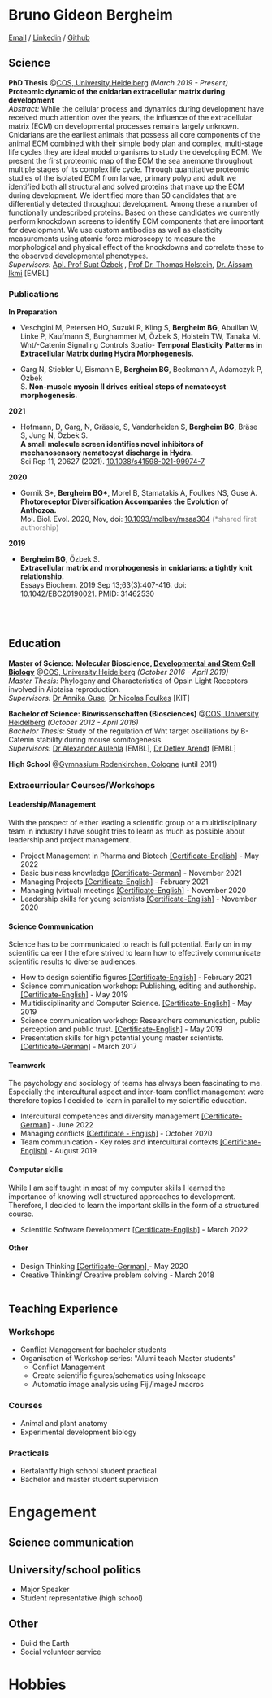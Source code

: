 # Bruno Gideon Bergheim

[Email](mailto:b.bergheim@gmx.de) / [Linkedin](https://www.linkedin.com/in/bruno-gideon-bergheim-b6162b101/) / [Github](https://github.com/XylotrupesGideon/)

## Science

**PhD Thesis** @[COS, University Heidelberg](https://www.cos.uni-heidelberg.de/en) _(March 2019 - Present)_<br>
**Proteomic dynamic of the cnidarian extracellular matrix during development** <br>
_Abstract:_ While the cellular process and dynamics during development have received much attention over the years, the influence of the extracellular matrix (ECM) on developmental processes remains largely unknown. Cnidarians are the earliest animals that possess all core components of the animal ECM combined with their simple body plan and complex, multi-stage life cycles they are ideal model organisms to study the developing ECM. We present the first proteomic map of the ECM the sea anemone throughout multiple stages of its complex life cycle. Through quantitative proteomic studies of the isolated ECM from larvae, primary polyp and adult we identified both all structural and solved proteins that make up the ECM during development. We identified more than 50 candidates that are differentially detected throughout development. Among these a number of functionally undescribed proteins. Based on these candidates we currently perform knockdown screens to identify ECM components that are important for development. We use custom antibodies as well as elasticity measurements using atomic force microscopy to measure the morphological and physical effect of the knockdowns and correlate these to the observed developmental phenotypes.<br>
_Supervisors:_ [Apl. Prof Suat Özbek](https://www.cos.uni-heidelberg.de/en/research-groups/molecular-evolution-and-genomics/prof-suat-ozbek) , [Prof Dr. Thomas Holstein](https://www.cos.uni-heidelberg.de/en/research-groups/molecular-evolution-and-genomics), [Dr. Aissam Ikmi](https://www.embl.org/groups/ikmi/) [EMBL]
<br>

### Publications

**In Preparation**<br>

- Veschgini M, Petersen HO, Suzuki R, Kling S, **Bergheim BG**, Abuillan W, Linke P, Kaufmann
  S, Burghammer M, Özbek S, Holstein TW, Tanaka M.<br>
  Wnt/-Catenin Signaling Controls Spatio-
  **Temporal Elasticity Patterns in Extracellular Matrix during Hydra Morphogenesis.**

- Garg N, Stiebler U, Eismann B, **Bergheim BG**, Beckmann A, Adamczyk P, Özbek <br>
  S. **Non-muscle myosin II drives critical steps of nematocyst morphogenesis.**

**2021**<br>

- Hofmann, D, Garg, N, Grässle, S, Vanderheiden S, **Bergheim BG**, Bräse S, Jung N, Özbek S.<br>
  **A small molecule screen identifies novel inhibitors of mechanosensory nematocyst discharge in Hydra.**<br>
  Sci Rep 11, 20627 (2021). [10.1038/s41598-021-99974-7](https://doi.org/10.1038/s41598-021-99974-7)

**2020**<br>

- Gornik S\*, **Bergheim BG\***, Morel B, Stamatakis A, Foulkes NS, Guse A. <br>
  **Photoreceptor Diversification Accompanies the Evolution of Anthozoa.**<br>
  Mol. Biol. Evol. 2020, Nov, doi: [10.1093/molbev/msaa304](https://doi.org/10.1093/molbev/msaa304) <span style="color:gray">(\*shared first authorship)</span>

**2019**<br>

- **Bergheim BG**, Özbek S. <br>
  **Extracellular matrix and morphogenesis in cnidarians: a tightly knit relationship.**<br>
  Essays Biochem. 2019 Sep 13;63(3):407-416. doi: [10.1042/EBC20190021](https://doi.org/10.1042/EBC20190021). PMID: 31462530

<br><br>

## Education

**Master of Science: Molecular Bioscience, [Developmental and Stem Cell Biology](https://www.cos.uni-heidelberg.de/en/teaching-at-cos-heidelberg/master-studium/curriculum)** @[COS, University Heidelberg](https://www.cos.uni-heidelberg.de/en) _(October 2016 - April 2019)_<br>
_Master Thesis:_ Phylogeny and Characteristics of Opsin Light Receptors involved in Aiptaisa reproduction.<br>
_Supervisors:_ [Dr Annika Guse](https://guselab.de/team/), [Dr Nicolas Foulkes](https://bip.ibcs.kit.edu/foulkes.php) [KIT]

**Bachelor of Science: Biowissenschaften (Biosciences)** @[COS, University Heidelberg](https://www.cos.uni-heidelberg.de/en) _(October 2012 - April 2016)_<br>
_Bachelor Thesis:_ Study of the regulation of Wnt target oscillations by B-Catenin stability during mouse somitogenesis.<br>
_Supervisors:_ [Dr Alexander Aulehla](https://www.embl.org/groups/aulehla/) [EMBL], [Dr Detlev Arendt](https://www.embl.org/groups/arendt/) [EMBL]

**High School** @[Gymnasium Rodenkirchen, Cologne](https://gymnasium-rodenkirchen.de) (until 2011)

### Extracurricular Courses/Workshops

#### **Leadership/Management**

With the prospect of either leading a scientific group or a multidisciplinary team in industry I have sought tries to learn as much as possible about leadership and project management.

- Project Management in Pharma and Biotech [[Certificate-English]](./Certificates/Projektmanagment%20in%20Biotech%20and%20Pharma_Bergheim.pdf) - May 2022
- Basic business knowledge [[Certificate-German]](./Certificates/Business_basics.pdf) - November 2021
- Managing Projects [[Certificate-English]](./Certificates/GA_Managing%20projects_Bergheim.pdf) - February 2021
- Managing (virtual) meetings [[Certificate-English]](<./Certificates/GA_Managing%20(virtual)%20Meetings_Bergheim.pdf>) - November 2020
- Leadership skills for young scientists [[Certificate-English]](./Certificates/GA_Leadership%20skills_Bergheim.pdf) - November 2020

#### **Science Communication**

Science has to be communicated to reach is full potential. Early on in my scientific career I therefore strived to learn how to effectively communicate scientific results to diverse audiences.

- How to design scientific figures [[Certificate-English]](./Certificates/GA_Scientific%20Figures_Bergheim.pdf) - February 2021
- Science communication workshop: Publishing, editing and authorship. [[Certificate-English]](./Certificates/Workshop_Philipp_Campbell_Science%20Communication.pdf) - May 2019
- Multidisciplinarity and Computer Science. [[Certificate-English]](./Certificates/Workshop_Philipp_Campbell_Science%20Communication.pdf) - May 2019
- Science communication workshop: Researchers communication, public perception and public trust. [[Certificate-English]](./Certificates/Workshop_Philipp_Campbell_Science%20Communication.pdf) - May 2019
- Presentation skills for high potential young master scientists. [[Certificate-German]](./Certificates/Presentation_Style.pdf) - March 2017

#### **Teamwork**

The psychology and sociology of teams has always been fascinating to me. Especially the intercultural aspect and inter-team conflict management were therefore topics I decided to learn in parallel to my scientific education.

- Intercultural competences and diversity management [[Certificate-German]](./Certificates/Interkulturelle%20Kompetenz_Bruno%20Gideon%20Bergheim_heiSKILLS.pdf) - June 2022
- Managing conflicts [[Certificate - English]](./Certificates/GA_Managing%20Conflicts_Bergheim.pdf) - October 2020
- Team communication - Key roles and intercultural contexts [[Certificate-English]](./Certificates/GA_Team_communication_Culture.pdf) - August 2019

#### **Computer skills**

While I am self taught in most of my computer skills I learned the importance of knowing well structured approaches to development. Therefore, I decided to learn the important skills in the form of a structured course.

- Scientific Software Development [[Certificate-English]](./Certificates/Scientific%20Software%20development.pdf) - March 2022

#### **Other**

- Design Thinking [[Certificate-German] ](./Certificates/Design%20Thinking_Bergheim%2C%20Bruno%20Gideon.pdf) - May 2020
- Creative Thinking/ Creative problem solving - March 2018
  <br><br>

## Teaching Experience

### Workshops

- Conflict Management for bachelor students
- Organisation of Workshop series: "Alumi teach Master students"
  - Conflict Management
  - Create scientific figures/schematics using Inkscape
  - Automatic image analysis using Fiji/imageJ macros

### Courses

- Animal and plant anatomy
- Experimental development biology

### Practicals

- Bertalanffy high school student practical
- Bachelor and master student supervision

# Engagement

## Science communication

## University/school politics

- Major Speaker
- Student representative (high school)

## Other

- Build the Earth
- Social volunteer service

# Hobbies
